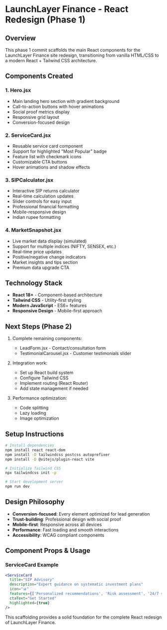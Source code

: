 # LaunchLayer Finance - React Redesign (Phase 1)

## Overview
This phase 1 commit scaffolds the main React components for the LaunchLayer Finance site redesign, transitioning from vanilla HTML/CSS to a modern React + Tailwind CSS architecture.

## Components Created

### 1. Hero.jsx
- Main landing hero section with gradient background
- Call-to-action buttons with hover animations
- Social proof metrics display
- Responsive grid layout
- Conversion-focused design

### 2. ServiceCard.jsx
- Reusable service card component
- Support for highlighted "Most Popular" badge
- Feature list with checkmark icons
- Customizable CTA buttons
- Hover animations and shadow effects

### 3. SIPCalculator.jsx
- Interactive SIP returns calculator
- Real-time calculation updates
- Slider controls for easy input
- Professional financial formatting
- Mobile-responsive design
- Indian rupee formatting

### 4. MarketSnapshot.jsx
- Live market data display (simulated)
- Support for multiple indices (NIFTY, SENSEX, etc.)
- Real-time price updates
- Positive/negative change indicators
- Market insights and tips section
- Premium data upgrade CTA

## Technology Stack
- **React 18+** - Component-based architecture
- **Tailwind CSS** - Utility-first styling
- **Modern JavaScript** - ES6+ features
- **Responsive Design** - Mobile-first approach

## Next Steps (Phase 2)
1. Complete remaining components:
   - LeadForm.jsx - Contact/consultation form
   - TestimonialCarousel.jsx - Customer testimonials slider

2. Integration work:
   - Set up React build system
   - Configure Tailwind CSS
   - Implement routing (React Router)
   - Add state management if needed

3. Performance optimization:
   - Code splitting
   - Lazy loading
   - Image optimization

## Setup Instructions

```bash
# Install dependencies
npm install react react-dom
npm install -D tailwindcss postcss autoprefixer
npm install -D @vitejs/plugin-react vite

# Initialize Tailwind CSS
npx tailwindcss init -p

# Start development server
npm run dev
```

## Design Philosophy
- **Conversion-focused**: Every element optimized for lead generation
- **Trust-building**: Professional design with social proof
- **Mobile-first**: Responsive across all devices
- **Performance**: Fast loading and smooth interactions
- **Accessibility**: WCAG compliant components

## Component Props & Usage

### ServiceCard Example
```jsx
<ServiceCard
  title="SIP Advisory"
  description="Expert guidance on systematic investment plans"
  icon="📊"
  features={['Personalized recommendations', 'Risk assessment', '24/7 support']}
  ctaText="Get Started"
  highlighted={true}
/>
```

This scaffolding provides a solid foundation for the complete React redesign of LaunchLayer Finance.
